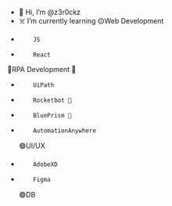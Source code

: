 - 👋 Hi, I’m @z3r0ckz
- ☠️ I’m currently learning 
  🟡Web Development
-         JS   
-         React
 🔵RPA Development 🤖
-         UiPath    
-         Rocketbot 🚀
-         BluePrism 💠
-         AutomationAnywhere  
  🟢UI/UX
-         AdobeXD
-         Figma
  🟣DB


<!---
z3r0ckz/z3r0ckz is a ✨ special ✨ repository because its `README.md` (this file) appears on your GitHub profile.
You can click the Preview link to take a look at your changes.
--->
